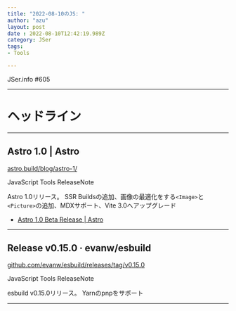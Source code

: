 ```yaml
---
title: "2022-08-10のJS: "
author: "azu"
layout: post
date : 2022-08-10T12:42:19.989Z
category: JSer
tags:
- Tools

---
```


JSer.info #605

----

<h1 class="site-genre">ヘッドライン</h1>

----

## Astro 1.0 | Astro
[astro.build/blog/astro-1/](https://astro.build/blog/astro-1/ "Astro 1.0 | Astro")
<p class="jser-tags jser-tag-icon"><span class="jser-tag">JavaScript</span> <span class="jser-tag">Tools</span> <span class="jser-tag">ReleaseNote</span></p>

Astro 1.0リリース。
SSR Buildsの追加、画像の最適化をする`<Image>`と`<Picture>`の追加、MDXサポート、Vite 3.0へアップグレード

- [Astro 1.0 Beta Release | Astro](https://astro.build/blog/astro-1-beta-release/ "Astro 1.0 Beta Release | Astro")

----

## Release v0.15.0 · evanw/esbuild
[github.com/evanw/esbuild/releases/tag/v0.15.0](https://github.com/evanw/esbuild/releases/tag/v0.15.0 "Release v0.15.0 · evanw/esbuild")
<p class="jser-tags jser-tag-icon"><span class="jser-tag">JavaScript</span> <span class="jser-tag">Tools</span> <span class="jser-tag">ReleaseNote</span></p>

esbuild v0.15.0リリース。
Yarnのpnpをサポート


----
